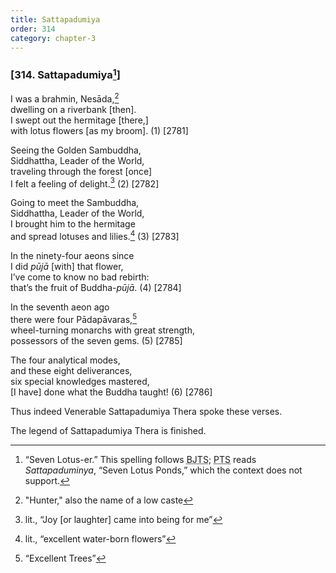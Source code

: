 ```yaml
---
title: Sattapadumiya
order: 314
category: chapter-3
---
```


### \[314. Sattapadumiya[^1]\]

I was a brahmin, Nesāda,[^2]  
dwelling on a riverbank \[then\].  
I swept out the hermitage \[there,\]  
with lotus flowers \[as my broom\]. (1) \[2781\]

Seeing the Golden Sambuddha,  
Siddhattha, Leader of the World,  
traveling through the forest \[once\]  
I felt a feeling of delight.[^3] (2) \[2782\]

Going to meet the Sambuddha,  
Siddhattha, Leader of the World,  
I brought him to the hermitage  
and spread lotuses and lilies.[^4] (3) \[2783\]

In the ninety-four aeons since  
I did *pūjā* \[with\] that flower,  
I’ve come to know no bad rebirth:  
that’s the fruit of Buddha-*pūjā*. (4) \[2784\]

In the seventh aeon ago  
there were four Pādapāvaras,[^5]  
wheel-turning monarchs with great strength,  
possessors of the seven gems. (5) \[2785\]

The four analytical modes,  
and these eight deliverances,  
six special knowledges mastered,  
\[I have\] done what the Buddha taught! (6) \[2786\]

Thus indeed Venerable Sattapadumiya Thera spoke these verses.

The legend of Sattapadumiya Thera is finished.

[^1]: “Seven Lotus-er.” This spelling follows <abbr title="Buddha Jayanthi Tripitaka Series">BJTS</abbr>; <abbr title="Pali Text Society">PTS</abbr> reads *Sattapaduminya*, “Seven Lotus Ponds,” which the context does not support.

[^2]: "Hunter," also the name of a low caste

[^3]: lit., “Joy \[or laughter\] came into being for me”

[^4]: lit., “excellent water-born flowers”

[^5]: “Excellent Trees”
